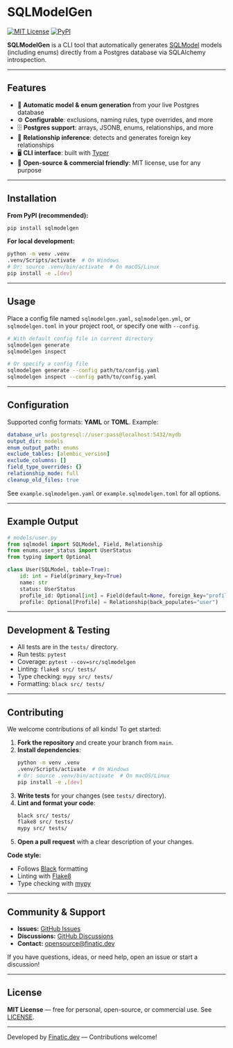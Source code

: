 # SQLModelGen

[![MIT License](https://img.shields.io/badge/license-MIT-blue.svg)](LICENSE)
[![PyPI](https://img.shields.io/pypi/v/sqlmodelgen.svg)](https://pypi.org/project/sqlmodelgen/)

**SQLModelGen** is a CLI tool that automatically generates [SQLModel](https://sqlmodel.tiangolo.com/) models (including enums) directly from a Postgres database via SQLAlchemy introspection.

---

## Features
- 🚀 **Automatic model & enum generation** from your live Postgres database
- ⚙️ **Configurable**: exclusions, naming rules, type overrides, and more
- 🗄️ **Postgres support**: arrays, JSONB, enums, relationships, and more
- 🔗 **Relationship inference**: detects and generates foreign key relationships
- 🖥️ **CLI interface**: built with [Typer](https://typer.tiangolo.com/)
- 👐 **Open-source & commercial friendly**: MIT license, use for any purpose

---

## Installation

**From PyPI (recommended):**
```bash
pip install sqlmodelgen
```

**For local development:**
```bash
python -m venv .venv
.venv/Scripts/activate  # On Windows
# Or: source .venv/bin/activate  # On macOS/Linux
pip install -e .[dev]
```

---

## Usage

Place a config file named `sqlmodelgen.yaml`, `sqlmodelgen.yml`, or `sqlmodelgen.toml` in your project root, or specify one with `--config`.

```bash
# With default config file in current directory
sqlmodelgen generate
sqlmodelgen inspect

# Or specify a config file
sqlmodelgen generate --config path/to/config.yaml
sqlmodelgen inspect --config path/to/config.yaml
```

---

## Configuration

Supported config formats: **YAML** or **TOML**. Example:

```yaml
database_url: postgresql://user:pass@localhost:5432/mydb
output_dir: models
enum_output_path: enums
exclude_tables: [alembic_version]
exclude_columns: []
field_type_overrides: {}
relationship_mode: full
cleanup_old_files: true
```

See `example.sqlmodelgen.yaml` or `example.sqlmodelgen.toml` for all options.

---

## Example Output

```python
# models/user.py
from sqlmodel import SQLModel, Field, Relationship
from enums.user_status import UserStatus
from typing import Optional

class User(SQLModel, table=True):
    id: int = Field(primary_key=True)
    name: str
    status: UserStatus
    profile_id: Optional[int] = Field(default=None, foreign_key="profile.id")
    profile: Optional[Profile] = Relationship(back_populates="user")
```

---

## Development & Testing

- All tests are in the `tests/` directory.
- Run tests: `pytest`
- Coverage: `pytest --cov=src/sqlmodelgen`
- Linting: `flake8 src/ tests/`
- Type checking: `mypy src/ tests/`
- Formatting: `black src/ tests/`

---

## Contributing

We welcome contributions of all kinds! To get started:

1. **Fork the repository** and create your branch from `main`.
2. **Install dependencies**:
   ```bash
   python -m venv .venv
   .venv/Scripts/activate  # On Windows
   # Or: source .venv/bin/activate  # On macOS/Linux
   pip install -e .[dev]
   ```
3. **Write tests** for your changes (see `tests/` directory).
4. **Lint and format your code**:
   ```bash
   black src/ tests/
   flake8 src/ tests/
   mypy src/ tests/
   ```
5. **Open a pull request** with a clear description of your changes.

**Code style:**
- Follows [Black](https://black.readthedocs.io/en/stable/) formatting
- Linting with [Flake8](https://flake8.pycqa.org/)
- Type checking with [mypy](http://mypy-lang.org/)

---

## Community & Support

- **Issues:** [GitHub Issues](https://github.com/finaticdev/sqlmodelgen/issues)
- **Discussions:** [GitHub Discussions](https://github.com/finaticdev/sqlmodelgen/discussions)
- **Contact:** opensource@finatic.dev

If you have questions, ideas, or need help, open an issue or start a discussion!

---

## License

**MIT License** — free for personal, open-source, or commercial use. See [LICENSE](LICENSE).

---

Developed by [Finatic.dev](https://finatic.dev) — Contributions welcome! 